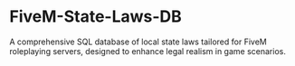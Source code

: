 # FiveM-State-Laws-DB
A comprehensive SQL database of local state laws tailored for FiveM roleplaying servers, designed to enhance legal realism in game scenarios.

